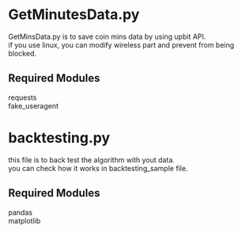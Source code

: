 # GetMinutesData.py
GetMinsData.py is to save coin mins data by using upbit API. <br />
if you use linux, you can modify wireless part and prevent from being blocked.

## Required Modules
requests <br />
fake_useragent
<br />
# backtesting.py
this file is to back test the algorithm with yout data.<br />
you can check how it works in backtesting_sample file.

## Required Modules
pandas<br />
matplotlib
